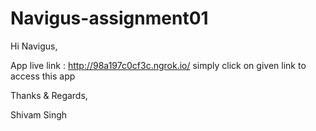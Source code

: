 # Navigus-assignment01
Hi Navigus,

App live link : http://98a197c0cf3c.ngrok.io/ 
simply click on given link to access this app


Thanks & Regards,

Shivam Singh
